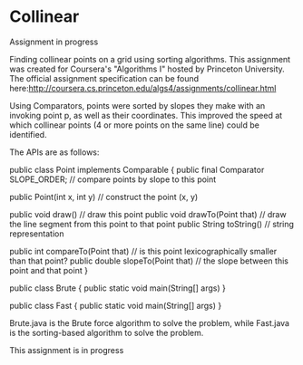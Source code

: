 # Collinear
Assignment in progress

Finding collinear points on a grid using sorting algorithms. This assignment was created for Coursera's "Algorithms I" hosted by Princeton University. The official assignment specification can be found here:http://coursera.cs.princeton.edu/algs4/assignments/collinear.html

Using Comparators, points were sorted by slopes they make with an invoking point p, as well as their coordinates. This improved the speed at which collinear points (4 or more points on the same line) could be identified.

The APIs are as follows:

  public class Point implements Comparable<Point> {
   public final Comparator<Point> SLOPE_ORDER;        // compare points by slope to this point

   public Point(int x, int y)                         // construct the point (x, y)

   public   void draw()                               // draw this point
   public   void drawTo(Point that)                   // draw the line segment from this point to that point
   public String toString()                           // string representation

   public    int compareTo(Point that)                // is this point lexicographically smaller than that point?
   public double slopeTo(Point that)                  // the slope between this point and that point
  }

   public class Brute {
   public static void main(String[] args)
  }

  public class Fast {
     public static void main(String[] args)
  }


Brute.java is the Brute force algorithm to solve the problem, while Fast.java is the sorting-based algorithm to solve the problem.

This assignment is in progress

   
